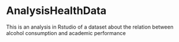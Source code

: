 # AnalysisHealthData
This is an analysis in Rstudio of a dataset about the relation between alcohol consumption and academic performance

